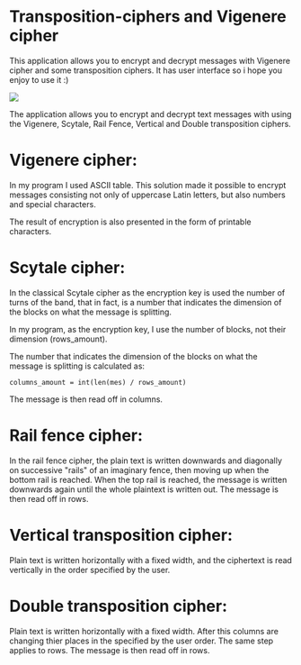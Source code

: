 # Transposition-ciphers and Vigenere cipher
This application allows you to encrypt and decrypt messages with Vigenere cipher and some transposition ciphers. It has user interface so
i hope you enjoy to use it :)


<img src="https://psv4.userapi.com/c848228/u141400706/docs/d18/172d308b2226/1.png?extra=Ezyz5nh1o2LU3omayvCgfZ6iCEgK3EfMIOwLIxhkWPHhe3j_Q01AVkrunzgkvGpnRwB0stVHwnS4flXKgLbmnII1Cd_OH8Q1Aem-B18MGwkiaOCvb2bENv_fucCgvwXp6VLtmoDCuyfVp7uywVOCLnm2">


The application allows you to encrypt and decrypt text messages with using the Vigenere, Scytale, Rail Fence,
Vertical and Double transposition ciphers.

# Vigenere cipher:
In my program I used ASCII table. This solution made it possible to encrypt messages consisting not only of uppercase Latin letters, 
but also numbers and special characters. 

The result of encryption is also presented in the form of printable characters.

# Scytale cipher:
In the classical Scytale cipher as the encryption key is used the number of turns of the band, that in fact, 
is a number that indicates the dimension of the blocks on what the message is splitting.

In my program, as the encryption key, I use the number of blocks, not their dimension (rows_amount).

The number that indicates the dimension of the blocks on what the message is splitting is calculated as:

<code>columns_amount = int(len(mes) / rows_amount)</code>

 The message is then read off in columns.

# Rail fence cipher:
In the rail fence cipher, the plain text is written downwards and diagonally on successive "rails" of an imaginary fence, 
then moving up when the bottom rail is reached. 
When the top rail is reached, the message is written downwards again until the whole plaintext is written out.
The message is then read off in rows.

# Vertical transposition cipher:
Plain text is written horizontally with a fixed width, and the ciphertext is read vertically in the order specified by the user.

# Double transposition cipher:
Plain text is written horizontally with a fixed width. After this columns are changing thier places in the specified by the user order.
The same step applies to rows. The message is then read off in rows.
